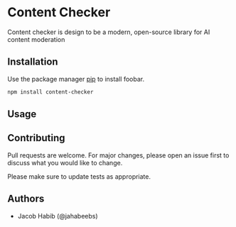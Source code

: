 # Content Checker

Content checker is design to be a modern, open-source library for AI content moderation

## Installation

Use the package manager [pip](https://pip.pypa.io/en/stable/) to install foobar.

```bash
npm install content-checker
```

## Usage


## Contributing

Pull requests are welcome. For major changes, please open an issue first
to discuss what you would like to change.

Please make sure to update tests as appropriate.

## Authors
- Jacob Habib (@jahabeebs)